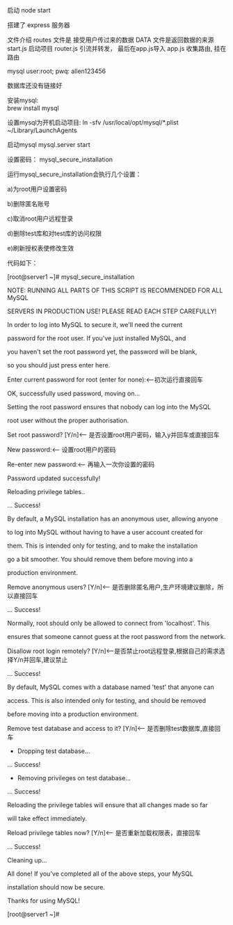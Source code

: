 启动
node start

搭建了 express 服务器

文件介绍
routes 文件是 接受用户传过来的数据
DATA 文件是返回数据的来源
start.js 启动项目
router.js 引流并转发， 最后在app.js导入
app.js 收集路由, 挂在路由

<!-- --PWD--- -->
mysql user:root; pwq: allen123456

数据库还没有链接好


















安装mysql:   
brew install mysql

设置mysql为开机启动项目:
ln -sfv /usr/local/opt/mysql/*.plist ~/Library/LaunchAgents

启动mysql
mysql.server start

设置密码：
mysql_secure_installation

运行mysql_secure_installation会执行几个设置：

a)为root用户设置密码

b)删除匿名账号

c)取消root用户远程登录

d)删除test库和对test库的访问权限

e)刷新授权表使修改生效

代码如下：

[root@server1 ~]# mysql_secure_installation

NOTE: RUNNING ALL PARTS OF THIS SCRIPT IS RECOMMENDED FOR ALL MySQL

SERVERS IN PRODUCTION USE! PLEASE READ EACH STEP CAREFULLY!

In order to log into MySQL to secure it, we'll need the current

password for the root user. If you've just installed MySQL, and

you haven't set the root password yet, the password will be blank,

so you should just press enter here.

Enter current password for root (enter for none):<–初次运行直接回车

OK, successfully used password, moving on…

Setting the root password ensures that nobody can log into the MySQL

root user without the proper authorisation.

Set root password? [Y/n]<– 是否设置root用户密码，输入y并回车或直接回车

New password:<– 设置root用户的密码

Re-enter new password:<– 再输入一次你设置的密码

Password updated successfully!

Reloading privilege tables..

… Success!

By default, a MySQL installation has an anonymous user, allowing anyone

to log into MySQL without having to have a user account created for

them. This is intended only for testing, and to make the installation

go a bit smoother. You should remove them before moving into a

production environment.

Remove anonymous users? [Y/n]<– 是否删除匿名用户,生产环境建议删除，所以直接回车

… Success!

Normally, root should only be allowed to connect from 'localhost'. This

ensures that someone cannot guess at the root password from the network.

Disallow root login remotely? [Y/n]<–是否禁止root远程登录,根据自己的需求选择Y/n并回车,建议禁止

… Success!

By default, MySQL comes with a database named 'test' that anyone can

access. This is also intended only for testing, and should be removed

before moving into a production environment.

Remove test database and access to it? [Y/n]<– 是否删除test数据库,直接回车

- Dropping test database…

… Success!

- Removing privileges on test database…

… Success!

Reloading the privilege tables will ensure that all changes made so far

will take effect immediately.

Reload privilege tables now? [Y/n]<– 是否重新加载权限表，直接回车

… Success!

Cleaning up…

All done! If you've completed all of the above steps, your MySQL

installation should now be secure.

Thanks for using MySQL!

[root@server1 ~]#

